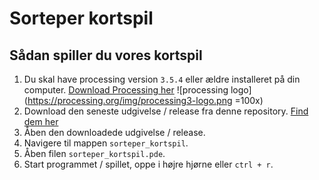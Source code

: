 # Sorteper kortspil

## Sådan spiller du vores kortspil
1. Du skal have processing version `3.5.4` eller ældre installeret på din computer. [Download Processing her](https://processing.org/download/)
![processing logo](https://processing.org/img/processing3-logo.png =100x)
1. Download den seneste udgivelse / release fra denne repository. [Find dem her](https://github.com/orc13a/Sorteper-kortspil/releases)
1. Åben den downloadede udgivelse / release.
1. Navigere til mappen `sorteper_kortspil`.
1. Åben filen `sorteper_kortspil.pde`.
1. Start programmet / spillet, oppe i højre hjørne eller `ctrl + r`.